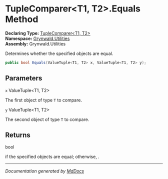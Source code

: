 ﻿<!--  
  <auto-generated>   
    The contents of this file were generated by a tool.  
    Changes to this file may be list if the file is regenerated  
  </auto-generated>   
-->

# TupleComparer\<T1, T2\>.Equals Method

**Declaring Type:** [TupleComparer\<T1, T2\>](../index.md)  
**Namespace:** [Grynwald.Utilities](../../index.md)  
**Assembly:** Grynwald.Utilities

Determines whether the specified objects are equal.

```csharp
public bool Equals(ValueTuple<T1, T2> x, ValueTuple<T1, T2> y);
```

## Parameters

`x`  ValueTuple\<T1, T2\>

The first object of type `T` to compare.

`y`  ValueTuple\<T1, T2\>

The second object of type `T` to compare.

## Returns

bool

 if the specified objects are equal; otherwise, .

___

*Documentation generated by [MdDocs](https://github.com/ap0llo/mddocs)*
